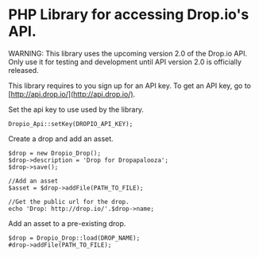 PHP Library for accessing Drop.io's API.  
============================
WARNING: This library uses the upcoming version 2.0 of the Drop.io API.  Only use it for testing and development until API version 2.0 is officially released.

This library requires to you sign up for an API key. To get an API key, go to [http://api.drop.io/](http://api.drop.io/).

Set the api key to use used by the library.

	Dropio_Api::setKey(DROPIO_API_KEY);

Create a drop and add an asset.

	$drop = new Dropio_Drop();
	$drop->description = 'Drop for Dropapalooza';
	$drop->save();
  
	//Add an asset
	$asset = $drop->addFile(PATH_TO_FILE);
  
	//Get the public url for the drop.
	echo 'Drop: http://drop.io/'.$drop->name;
  
Add an asset to a pre-existing drop.
  
	$drop = Dropio_Drop::load(DROP_NAME);
	#drop->addFile(PATH_TO_FILE);
  
